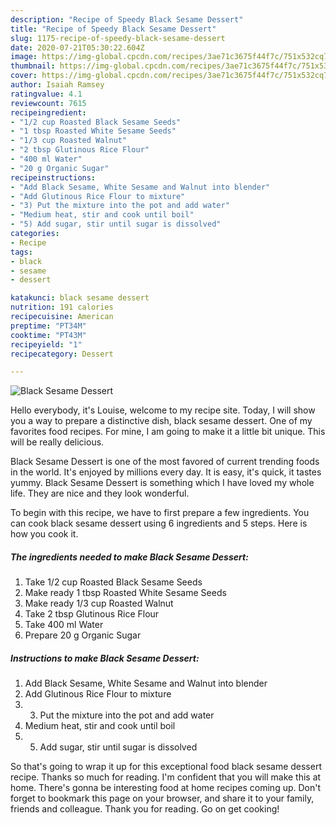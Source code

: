 ```yaml
---
description: "Recipe of Speedy Black Sesame Dessert"
title: "Recipe of Speedy Black Sesame Dessert"
slug: 1175-recipe-of-speedy-black-sesame-dessert
date: 2020-07-21T05:30:22.604Z
image: https://img-global.cpcdn.com/recipes/3ae71c3675f44f7c/751x532cq70/black-sesame-dessert-recipe-main-photo.jpg
thumbnail: https://img-global.cpcdn.com/recipes/3ae71c3675f44f7c/751x532cq70/black-sesame-dessert-recipe-main-photo.jpg
cover: https://img-global.cpcdn.com/recipes/3ae71c3675f44f7c/751x532cq70/black-sesame-dessert-recipe-main-photo.jpg
author: Isaiah Ramsey
ratingvalue: 4.1
reviewcount: 7615
recipeingredient:
- "1/2 cup Roasted Black Sesame Seeds"
- "1 tbsp Roasted White Sesame Seeds"
- "1/3 cup Roasted Walnut"
- "2 tbsp Glutinous Rice Flour"
- "400 ml Water"
- "20 g Organic Sugar"
recipeinstructions:
- "Add Black Sesame, White Sesame and Walnut into blender"
- "Add Glutinous Rice Flour to mixture"
- "3) Put the mixture into the pot and add water"
- "Medium heat, stir and cook until boil"
- "5) Add sugar, stir until sugar is dissolved"
categories:
- Recipe
tags:
- black
- sesame
- dessert

katakunci: black sesame dessert 
nutrition: 191 calories
recipecuisine: American
preptime: "PT34M"
cooktime: "PT43M"
recipeyield: "1"
recipecategory: Dessert

---
```



![Black Sesame Dessert](https://img-global.cpcdn.com/recipes/3ae71c3675f44f7c/751x532cq70/black-sesame-dessert-recipe-main-photo.jpg)

Hello everybody, it's Louise, welcome to my recipe site. Today, I will show you a way to prepare a distinctive dish, black sesame dessert. One of my favorites food recipes. For mine, I am going to make it a little bit unique. This will be really delicious.

Black Sesame Dessert is one of the most favored of current trending foods in the world. It's enjoyed by millions every day. It is easy, it's quick, it tastes yummy. Black Sesame Dessert is something which I have loved my whole life. They are nice and they look wonderful.




To begin with this recipe, we have to first prepare a few ingredients. You can cook black sesame dessert using 6 ingredients and 5 steps. Here is how you cook it.

<!--inarticleads1-->

##### The ingredients needed to make Black Sesame Dessert:

1. Take 1/2 cup Roasted Black Sesame Seeds
1. Make ready 1 tbsp Roasted White Sesame Seeds
1. Make ready 1/3 cup Roasted Walnut
1. Take 2 tbsp Glutinous Rice Flour
1. Take 400 ml Water
1. Prepare 20 g Organic Sugar




<!--inarticleads2-->

##### Instructions to make Black Sesame Dessert:

1. Add Black Sesame, White Sesame and Walnut into blender
1. Add Glutinous Rice Flour to mixture
1. 3) Put the mixture into the pot and add water
1. Medium heat, stir and cook until boil
1. 5) Add sugar, stir until sugar is dissolved




So that's going to wrap it up for this exceptional food black sesame dessert recipe. Thanks so much for reading. I'm confident that you will make this at home. There's gonna be interesting food at home recipes coming up. Don't forget to bookmark this page on your browser, and share it to your family, friends and colleague. Thank you for reading. Go on get cooking!
